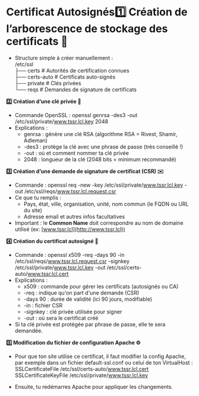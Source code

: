 # Certificat Autosignés**1️⃣ Création de l’arborescence de stockage des certificats 📁**

- Structure simple à créer manuellement :  
  /etc/ssl  
  ├── certs # Autorités de certification connues  
  ├── certs-auto # Certificats auto-signés  
  ├── private # Clés privées  
  └── reqs # Demandes de signature de certificats



**2️⃣ Création d’une clé privée 🔐**

- Commande OpenSSL : openssl genrsa -des3 -out /etc/ssl/private/www.tssr.lcl.key 2048
- Explications :
  - genrsa : génère une clé RSA (algorithme RSA = Rivest, Shamir, Adleman)
  - -des3 : protège la clé avec une phrase de passe (très conseillé !)
  - -out : où et comment nommer ta clé privée
  - 2048 : longueur de la clé (2048 bits = minimum recommandé)



**3️⃣ Création d’une demande de signature de certificat (CSR) ✉️**

- Commande : openssl req -new -key /etc/ssl/private/www.tssr.lcl.key -out /etc/ssl/reqs/www.tssr.lcl.request.csr
- Ce que tu remplis :
  - Pays, état, ville, organisation, unité, nom commun (le FQDN ou URL du site)
  - Adresse email et autres infos facultatives
- Important : le **Common Name** doit correspondre au nom de domaine utilisé (ex: [www.tssr.lcl](http://www.tssr.lcl))



**4️⃣ Création du certificat autosigné 📝**

- Commande : openssl x509 -req -days 90 -in /etc/ssl/reqs/www.tssr.lcl.request.csr -signkey /etc/ssl/private/www.tssr.lcl.key -out /etc/ssl/certs-auto/www.tssr.lcl.cert
- Explications :
  - x509 : commande pour gérer les certificats (autosignés ou CA)
  - -req : indique qu'on part d'une demande (CSR)
  - -days 90 : durée de validité (ici 90 jours, modifiable)
  - -in : fichier CSR
  - -signkey : clé privée utilisée pour signer
  - -out : où sera le certificat créé
- Si ta clé privée est protégée par phrase de passe, elle te sera demandée.



**5️⃣ Modification du fichier de configuration Apache ⚙️**

- Pour que ton site utilise ce certificat, il faut modifier la config Apache, par exemple dans un fichier default-ssl.conf ou celui de ton VirtualHost :  
  SSLCertificateFile /etc/ssl/certs-auto/www.tssr.lcl.cert  
  SSLCertificateKeyFile /etc/ssl/private/www.tssr.lcl.key

- Ensuite, tu redémarres Apache pour appliquer les changements.
